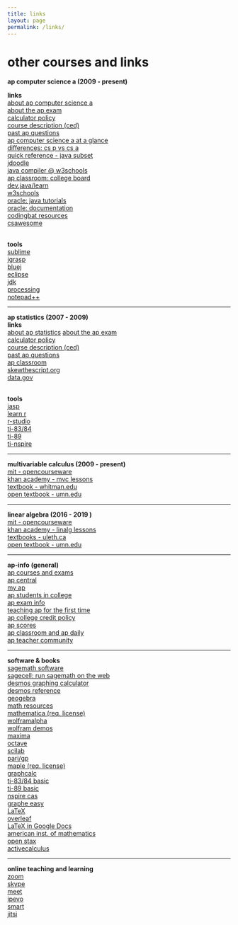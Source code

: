 ```yaml
---
title: links
layout: page
permalink: /links/
---
```


# other courses and links

<strong> ap computer science a (2009 - present) </strong> <br>
<!-- <i> AP Computer Science A is both a college-prep course for potential computer science majors and a foundation course for students planning to study in other fields such as mathematics, engineering, physics, chemistry, and geology. The course emphasizes methodology, procedural abstraction, and in-depth study of algorithms, data structures, and data abstractions. Instruction includes preparation for the AP Computer Science A exam in May. In this course, students apply the programming tools they have learned to real-life examples on their own. Computer science is more than just programming; students who successfully complete the course will have an understanding of Java and the ability to adapt to any new programming language. </i>
-->
<b>links</b><br />
<a href="https://apstudents.collegeboard.org/courses/ap-computer-science-a" target="_blank">about ap computer science a</a><br>
<a href="https://apstudents.collegeboard.org/courses/ap-computer-science-a/assessment" target="_blank">about the ap exam</a><br>
<a href="https://apstudents.collegeboard.org/exam-policies-guidelines/calculator-policies" target="_blank">calculator policy</a><br>
<a href="https://apcentral.collegeboard.org/media/pdf/ap-computer-science-a-course-and-exam-description.pdf" target="_blank">course description (ced)</a><br>
<a href="https://apcentral.collegeboard.org/courses/ap-computer-science-a/exam/past-exam-questions" target="_blank">past ap questions</a><br>
<a href="https://apcentral.collegeboard.org/media/pdf/ap-computer-science-a-course-at-a-glance.pdf" target="_blank">ap computer science a at a glance</a> <br>
<a href="https://blog.collegeboard.org/difference-between-ap-computer-science-principles-and-ap-computer-science" target="_blank">differences: cs p vs cs a</a><br>
<a href="https://apcentral.collegeboard.org/media/pdf/ap-computer-science-a-java-quick-reference_0.pdf" target="_blank">quick reference - java subset</a><br>
<a href="https://www.jdoodle.com/online-java-compiler/" target="_blank">jdoodle</a> <br> 
<a href="https://www.w3schools.com/java/tryjava.asp?filename=demo_compiler" target="_blank">java compiler @ w3schools</a><br>
<a href="https://apclassroom.collegeboard.org/8" target="_blank">ap classroom: college board</a><br>
<a href="https://dev.java/learn/" target="_blank">dev.java/learn</a> <br>
<a href="https://www.w3schools.com/java/default.asp" target="_blank">w3schools</a> <br>
<a href="https://docs.oracle.com/javase/tutorial/" target="_blank">oracle: java tutorials</a><br> 
<a href="https://docs.oracle.com/javase/8/docs/api/" target="_blank">oracle: documentation</a><br>
<a href="http://codingbat.com/java" target="_blank">codingbat resources</a> <br>
<a href="https://runestone.academy/ns/books/published/csawesome/Unit1-Getting-Started/topic-1-2-java-intro.html?mode=browsing" target="_blank"> csawesome</a> <br> <br>

<b>tools</b><br />
<a href="https://www.sublimetext.com/" target="_blank">sublime</a><br>
<a href="https://www.jgrasp.org/" target="_blank">jgrasp</a><br>
<a href="https://www.bluej.org/" target="_blank">bluej </a><br>
<a href="https://www.eclipse.org/" target="_blank">eclipse</a><br>
<a href="https://www.oracle.com/java/technologies/downloads/" target="_blank">jdk</a><br>
<a href="https://processing.org/" target="_blank">processing</a> <br>
<a href="https://notepad-plus-plus.org/downloads/" target="_blank">notepad++</a><br>

---
      
<strong> ap statistics (2007 - 2009)</strong> <br>
<b>links</b><br />
<a href="https://apstudents.collegeboard.org/courses/ap-statistics" target="_blank">about ap statistics</a>
<a href="https://apstudents.collegeboard.org/courses/ap-statistics/assessment" target="_blank">about the ap exam</a> <br> 
<a href="https://apstudents.collegeboard.org/exam-policies-guidelines/calculator-policies" target="_blank">calculator policy</a><br>
<a href="https://apcentral.collegeboard.org/media/pdf/ap-statistics-course-and-exam-description.pdf" target="_blank">course description (ced)</a> <br>
<a href="https://apcentral.collegeboard.org/courses/ap-statistics/exam/past-exam-questions" target="_blank">past ap questions</a><br>
<a href="https://apclassroom.collegeboard.org/33/home" target="_blank">ap classroom</a> <br>
<a href="https://skewthescript.org/ap-stats-curriculum" target="_blank">skewthescript.org</a> <br>
<a href="https://data.gov/" target="_blank">data.gov</a> <br><br>

<b>tools</b><br />
<a href="https://jasp-stats.org/" target="_blank">jasp</a> <br>
<a href="https://www.w3schools.com/r/default.asp" target="_blank">learn r</a><br>
 <a href="https://posit.co/download/rstudio-desktop/" target="_blank">r-studio</a><br>
<a href="https://www.ticalc.org/pub/83plus/basic/math/statistics/" target="_blank">ti-83/84</a><br>
<a href="https://education.ti.com/en/software/details/en/31FC737C43CF43B0ADA1CF67420C3AA8/89statisticswithlisteditor" target="_blank">ti-89</a> <br>
<a href="https://www.mathlore.net/files/TInspireCX_Skills_for_APstats.pdf" target="_blank"> ti-nspire </a> <br>

---

<strong> multivariable calculus (2009 - present) </strong><br>
<a href="https://ocw.mit.edu/courses/18-02sc-multivariable-calculus-fall-2010/" target="_blank">mit - opencourseware</a><br>
<a href="https://www.khanacademy.org/math/multivariable-calculus" target="_blank">khan academy - mvc lessons</a> <br>
<a href="https://www.whitman.edu/mathematics/multivariable/multivariable.pdf" target="_blank"> textbook - whitman.edu</a> <br>
<a href="https://open.umn.edu/opentextbooks/textbooks/780" target="_blank">open textbook - umn.edu</a> <br>

---

<strong> linear algebra (2016 - 2019 ) </strong> <br>
<a href="https://ocw.mit.edu/courses/18-06sc-linear-algebra-fall-2011/" target="_blank"> mit - opencourseware</a><br>
<a href="https://www.khanacademy.org/math/linear-algebra" target="_blank">khan academy - linalg lessons</a> <br>
<a href="https://opentext.uleth.ca/linalg.html" target="_blank"> textbooks - uleth.ca</a> <br>
<a href="https://open.umn.edu/opentextbooks/textbooks/5" target="_blank">open textbook - umn.edu</a> <br>

---

<strong> ap-info (general) </strong> <br>
<a href="https://apstudents.collegeboard.org/course-index-page" target="_blank">ap courses and exams </a> <br>
<a href="https://apcentral.collegeboard.org/" target="_blank">ap central</a><br>
<a href="https://myap.collegeboard.org/login" target="_blank">my ap</a> <br>
<a href="https://apcentral.collegeboard.org/media/pdf/ap-students-in-college.pdf" target="_blank">ap students in college</a> <br>
<a href="https://apcentral.collegeboard.org/exam-administration-ordering-scores" target="_blank">ap exam info</a> <br>
<a href="https://apcentral.collegeboard.org/instructional-resources/teaching-ap-first-time" target="_blank"> teaching ap for the first time</a> <br>
<a href="https://apstudents.collegeboard.org/getting-credit-placement/search-policies" target="_blank"> ap college credit policy</a> <br>
<a href="https://apstudents.collegeboard.org/view-scores" target="_blank">ap scores</a> <br>
<a href="https://apcentral.collegeboard.org/instructional-resources/ap-classroom" target="_blank">ap classroom and ap daily</a> <br>
<a href="https://apcommunity.collegeboard.org/" target="_blank">ap teacher community</a> <br>

---

<strong> software & books</strong><br>
<a href="https://www.sagemath.org/" target="_blank">sagemath software</a> <br>
<a href="https://sagecell.sagemath.org/" target="_blank"> sagecell: run sagemath on the web</a> <br>
<a href="https://www.desmos.com/calculator" target="_blank">desmos graphing calculator</a> <br>
<a href="https://help.desmos.com/hc/en-us/categories/4406369954701-Graphing-Calculator" target="_blank">desmos reference</a><br>
<a href="https://www.geogebra.org/?lang=en" target="_blank">geogebra</a><br> 
<a href="https://www.geogebra.org/math" target="_blank"> math resources</a><br>
<a href="https://www.wolfram.com/mathematica/" target="_blank">mathematica (req. license)</a> <br>
<a href="https://www.wolframalpha.com/" target="_blank">wolframalpha</a> <br>
<a href="https://demonstrations.wolfram.com/" target="_blank"> wolfram demos</a><br>
<a href="https://maxima.sourceforge.io/" target="_blank">maxima</a><br>
<a href="https://octave.org/" target="_blank">octave</a><br>
<a href="https://www.scilab.org/" target="_blank">scilab</a><br>
<a href="https://pari.math.u-bordeaux.fr/" target="_blank">pari/gp</a><br>
<a href="https://www.maplesoft.com/products/Maple/features/" target="_blank">maple (req. license)</a><br>
<a href="https://www.graphcalc.com/download.shtml" target="_blank">graphcalc</a> <br>
<a href="https://www.ticalc.org/pub/83plus/basic/math/" target="_blank"> ti-83/84 basic</a> <br>
<a href="https://www.ticalc.org/pub/89/basic/math/" target="_blank"> ti-89 basic</a> <br>
<a href="https://education.ti.com/en/software/details/en/a78091cd540843d68ab8ee5853c84828/student-nspirecx" target="_blank">nspire cas</a><br>
<a href="https://archive.org/details/tucows_343020_Graphe_Easy" target="_blank"> graphe easy</a> <br>
<a href="https://www.latex-project.org/" target="_blank">LaTeX</a><br>
<a href="https://www.overleaf.com/" target="_blank">overleaf</a><br>
<a href="https://embracingtherandom.com/software/latex-and-google-docs/" target="_blank"> LaTeX in Google Docs</a><br>
<a href="https://aimath.org/textbooks/approved-textbooks/" target="_blank"> american inst. of mathematics</a> <br>
<a href="https://openstax.org/" target="_blank"> open stax</a> <br>
<a href="https://activecalculus.org/" target="_blank"> activecalculus</a> <br>

---

<strong> online teaching and learning</strong> <br>
<a href="https://zoom.us/download" target="_blank">zoom</a><br>
<a href="https://www.skype.com/en/get-skype/" target="_blank">skype</a><br>
<a href="https://meet.google.com/" target="_blank">meet</a><br>
<a href="https://www.ipevo.com/software" target="_blank">ipevo</a> <br>
<a href="https://support.smarttech.com/software/smart-notebook" target="_blank"> smart</a><br>
<a href="https://meet.jit.si/" target="_blank">jitsi</a><br>
